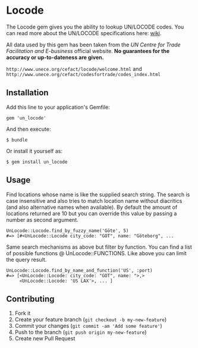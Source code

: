 # Locode

The Locode gem gives you the ability to lookup UN/LOCODE codes. You can read more about the UN/LOCODE specifications here: [wiki](http://en.wikipedia.org/wiki/UN/LOCODE).

All data used by this gem has been taken from the *UN Centre for Trade Facilitation and E-business* official website. **No guarantees for the accuracy or up-to-dateness are given.**

`http://www.unece.org/cefact/locode/welcome.html` and `http://www.unece.org/cefact/codesfortrade/codes_index.html`

## Installation

Add this line to your application's Gemfile:

    gem 'un_locode'

And then execute:

    $ bundle

Or install it yourself as:

    $ gem install un_locode

## Usage

Find locations whose name is like the supplied search string. The search is case insensitive and also tries to match
location name without diacritics (and also alternative names when available). By default the amount of locations
returned are 10 but you can override this value by passing a number as second argument.

    UnLocode::Locode.find_by_fuzzy_name('Göte', 5)
    #=> [#<UnLocode::Locode city_code: "GOT", name: "Göteborg", ...


Same search mechanisms as above but filter by function. You can find a list of possible functions @ UnLocode::FUNCTIONS.
Like above you can limit the query result.

    UnLocode::Locode.find_by_name_and_function('US', :port)
    #=> [<UnLocode::Locode: city_code: "GOT", name: ">,>
         <UnLocode::Locode: 'US LAX'>, ... ]

## Contributing

1. Fork it
2. Create your feature branch (`git checkout -b my-new-feature`)
3. Commit your changes (`git commit -am 'Add some feature'`)
4. Push to the branch (`git push origin my-new-feature`)
5. Create new Pull Request